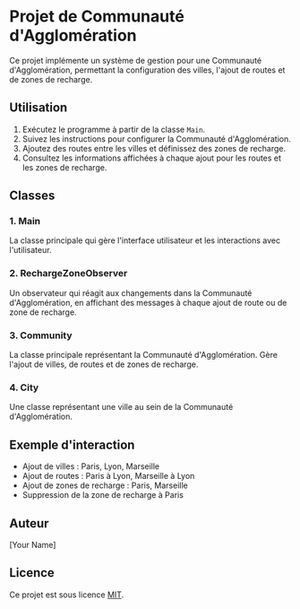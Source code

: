 # Projet de Communauté d'Agglomération

Ce projet implémente un système de gestion pour une Communauté d'Agglomération, permettant la configuration des villes, l'ajout de routes et de zones de recharge.

## Utilisation

1. Exécutez le programme à partir de la classe `Main`.
2. Suivez les instructions pour configurer la Communauté d'Agglomération.
3. Ajoutez des routes entre les villes et définissez des zones de recharge.
4. Consultez les informations affichées à chaque ajout pour les routes et les zones de recharge.

## Classes

### 1. Main

La classe principale qui gère l'interface utilisateur et les interactions avec l'utilisateur.

### 2. RechargeZoneObserver

Un observateur qui réagit aux changements dans la Communauté d'Agglomération, en affichant des messages à chaque ajout de route ou de zone de recharge.

### 3. Community

La classe principale représentant la Communauté d'Agglomération. Gère l'ajout de villes, de routes et de zones de recharge.

### 4. City

Une classe représentant une ville au sein de la Communauté d'Agglomération.

## Exemple d'interaction

- Ajout de villes : Paris, Lyon, Marseille
- Ajout de routes : Paris à Lyon, Marseille à Lyon
- Ajout de zones de recharge : Paris, Marseille
- Suppression de la zone de recharge à Paris

## Auteur

[Your Name]

## Licence

Ce projet est sous licence [MIT](LICENSE).
